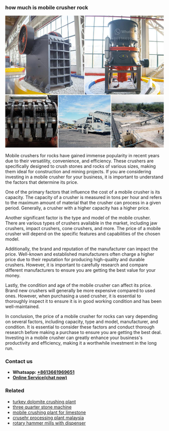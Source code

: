 <h3>how much is mobile crusher rock</h3><img src='1706773236.jpg' alt=''><p>Mobile crushers for rocks have gained immense popularity in recent years due to their versatility, convenience, and efficiency. These crushers are specifically designed to crush stones and rocks of various sizes, making them ideal for construction and mining projects. If you are considering investing in a mobile crusher for your business, it is important to understand the factors that determine its price.</p><p>One of the primary factors that influence the cost of a mobile crusher is its capacity. The capacity of a crusher is measured in tons per hour and refers to the maximum amount of material that the crusher can process in a given period. Generally, a crusher with a higher capacity has a higher price.</p><p>Another significant factor is the type and model of the mobile crusher. There are various types of crushers available in the market, including jaw crushers, impact crushers, cone crushers, and more. The price of a mobile crusher will depend on the specific features and capabilities of the chosen model.</p><p>Additionally, the brand and reputation of the manufacturer can impact the price. Well-known and established manufacturers often charge a higher price due to their reputation for producing high-quality and durable crushers. However, it is important to carefully research and compare different manufacturers to ensure you are getting the best value for your money.</p><p>Lastly, the condition and age of the mobile crusher can affect its price. Brand new crushers will generally be more expensive compared to used ones. However, when purchasing a used crusher, it is essential to thoroughly inspect it to ensure it is in good working condition and has been well-maintained.</p><p>In conclusion, the price of a mobile crusher for rocks can vary depending on several factors, including capacity, type and model, manufacturer, and condition. It is essential to consider these factors and conduct thorough research before making a purchase to ensure you are getting the best deal. Investing in a mobile crusher can greatly enhance your business's productivity and efficiency, making it a worthwhile investment in the long run.</p><h3>Contact us</h3><ul><li><strong>Whatsapp:&nbsp;<a href="https://wa.me/8613661969651">+8613661969651</a></strong></li><li><a href="https://swt.shibang-china.com/?git&amp;zhl&amp;how much is mobile crusher rock"><strong>Online Service(chat now)</strong></a></li></ul><h3>Related</h3><ul><li><a href='turkey dolomite crushing plant.md'>turkey dolomite crushing plant</a></li><li><a href='three quarter stone machine.md'>three quarter stone machine</a></li><li><a href='mobile crushing plant for limestone.md'>mobile crushing plant for limestone</a></li><li><a href='crusehr processing plant malaysia.md'>crusehr processing plant malaysia</a></li><li><a href='rotary hammer mills with dispenser.md'>rotary hammer mills with dispenser</a></li></ul>
